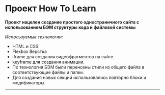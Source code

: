 # Проект How To Learn

**Проект нацелен создание простого одностраничного сайта с использованием БЭМ структуры кода и файловой системы**

_Используемые технологии:_

- HTML и CSS
- Flexbox Верстка
- iframe для создания видеофрагментов на сайте.
- keyframe для создания анимации.
- По технология БЭМ были перенсены стили из общего файла в соответствующие файлы и папки.
- Для создания новых секций использовались повторно блоки и модификаторы.

---
